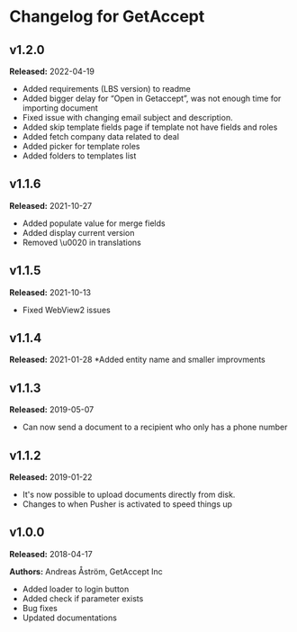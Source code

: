 # Changelog for GetAccept

## v1.2.0
**Released:** 2022-04-19
* Added requirements (LBS version) to readme
* Added bigger delay for “Open in Getaccept”, was not enough time for importing document
* Fixed issue with changing email subject and description.
* Added skip template fields page if template not have fields and roles
* Added fetch company data related to deal
* Added picker for template roles
* Added folders to templates list

## v1.1.6
**Released:** 2021-10-27
* Added populate value for merge fields
* Added display current version
* Removed \u0020 in translations

## v1.1.5
**Released:** 2021-10-13
* Fixed WebView2 issues

## v1.1.4
**Released:** 2021-01-28
*Added entity name and smaller improvments

## v1.1.3
**Released:** 2019-05-07
* Can now send a document to a recipient who only has a phone number

## v1.1.2
**Released:** 2019-01-22
* It's now possible to upload documents directly from disk.
* Changes to when Pusher is activated to speed things up

## v1.0.0
**Released:** 2018-04-17

**Authors:** Andreas Åström, GetAccept Inc

* Added loader to login button
* Added check if parameter exists
* Bug fixes
* Updated documentations